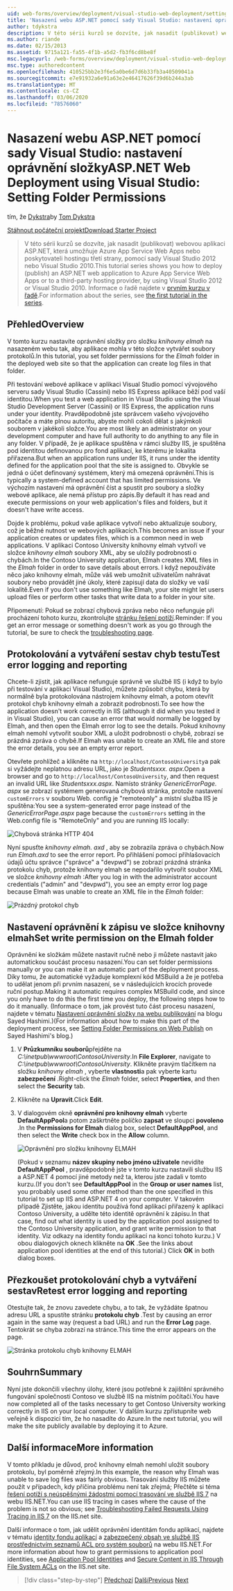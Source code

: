 ```yaml
---
uid: web-forms/overview/deployment/visual-studio-web-deployment/setting-folder-permissions
title: 'Nasazení webu ASP.NET pomocí sady Visual Studio: nastavení oprávnění složky | Microsoft Docs'
author: tdykstra
description: V této sérii kurzů se dozvíte, jak nasadit (publikovat) webovou aplikaci ASP.NET, která bude Azure App Service Web Apps nebo poskytovateli hostingu třetí strany, pomocí usin...
ms.author: riande
ms.date: 02/15/2013
ms.assetid: 9715a121-fa55-4f1b-a5d2-fb3f6cd8be8f
msc.legacyurl: /web-forms/overview/deployment/visual-studio-web-deployment/setting-folder-permissions
msc.type: authoredcontent
ms.openlocfilehash: 410525bb2e3f6e5a0be6d7d6b33fb3a40509041a
ms.sourcegitcommit: e7e91932a6e91a63e2e46417626f39d6b244a3ab
ms.translationtype: MT
ms.contentlocale: cs-CZ
ms.lasthandoff: 03/06/2020
ms.locfileid: "78576060"
---
```

# <a name="aspnet-web-deployment-using-visual-studio-setting-folder-permissions"></a><span data-ttu-id="5d275-103">Nasazení webu ASP.NET pomocí sady Visual Studio: nastavení oprávnění složky</span><span class="sxs-lookup"><span data-stu-id="5d275-103">ASP.NET Web Deployment using Visual Studio: Setting Folder Permissions</span></span>

<span data-ttu-id="5d275-104">tím, že [Dykstra](https://github.com/tdykstra)</span><span class="sxs-lookup"><span data-stu-id="5d275-104">by [Tom Dykstra](https://github.com/tdykstra)</span></span>

[<span data-ttu-id="5d275-105">Stáhnout počáteční projekt</span><span class="sxs-lookup"><span data-stu-id="5d275-105">Download Starter Project</span></span>](https://go.microsoft.com/fwlink/p/?LinkId=282627)

> <span data-ttu-id="5d275-106">V této sérii kurzů se dozvíte, jak nasadit (publikovat) webovou aplikaci ASP.NET, která umožňuje Azure App Service Web Apps nebo poskytovateli hostingu třetí strany, pomocí sady Visual Studio 2012 nebo Visual Studio 2010.</span><span class="sxs-lookup"><span data-stu-id="5d275-106">This tutorial series shows you how to deploy (publish) an ASP.NET web application to Azure App Service Web Apps or to a third-party hosting provider, by using Visual Studio 2012 or Visual Studio 2010.</span></span> <span data-ttu-id="5d275-107">Informace o řadě najdete v [prvním kurzu v řadě](introduction.md).</span><span class="sxs-lookup"><span data-stu-id="5d275-107">For information about the series, see [the first tutorial in the series](introduction.md).</span></span>

## <a name="overview"></a><span data-ttu-id="5d275-108">Přehled</span><span class="sxs-lookup"><span data-stu-id="5d275-108">Overview</span></span>

<span data-ttu-id="5d275-109">V tomto kurzu nastavíte oprávnění složky pro složku *knihovny elmah* na nasazeném webu tak, aby aplikace mohla v této složce vytvářet soubory protokolů.</span><span class="sxs-lookup"><span data-stu-id="5d275-109">In this tutorial, you set folder permissions for the *Elmah* folder in the deployed web site so that the application can create log files in that folder.</span></span>

<span data-ttu-id="5d275-110">Při testování webové aplikace v aplikaci Visual Studio pomocí vývojového serveru sady Visual Studio (Cassini) nebo IIS Express aplikace běží pod vaší identitou.</span><span class="sxs-lookup"><span data-stu-id="5d275-110">When you test a web application in Visual Studio using the Visual Studio Development Server (Cassini) or IIS Express, the application runs under your identity.</span></span> <span data-ttu-id="5d275-111">Pravděpodobně jste správcem vašeho vývojového počítače a máte plnou autoritu, abyste mohli cokoli dělat s jakýmkoli souborem v jakékoli složce.</span><span class="sxs-lookup"><span data-stu-id="5d275-111">You are most likely an administrator on your development computer and have full authority to do anything to any file in any folder.</span></span> <span data-ttu-id="5d275-112">V případě, že je aplikace spuštěna v rámci služby IIS, je spuštěna pod identitou definovanou pro fond aplikací, ke kterému je lokalita přiřazena.</span><span class="sxs-lookup"><span data-stu-id="5d275-112">But when an application runs under IIS, it runs under the identity defined for the application pool that the site is assigned to.</span></span> <span data-ttu-id="5d275-113">Obvykle se jedná o účet definovaný systémem, který má omezená oprávnění.</span><span class="sxs-lookup"><span data-stu-id="5d275-113">This is typically a system-defined account that has limited permissions.</span></span> <span data-ttu-id="5d275-114">Ve výchozím nastavení má oprávnění číst a spustit pro soubory a složky webové aplikace, ale nemá přístup pro zápis.</span><span class="sxs-lookup"><span data-stu-id="5d275-114">By default it has read and execute permissions on your web application's files and folders, but it doesn't have write access.</span></span>

<span data-ttu-id="5d275-115">Dojde k problému, pokud vaše aplikace vytvoří nebo aktualizuje soubory, což je běžné nutnost ve webových aplikacích.</span><span class="sxs-lookup"><span data-stu-id="5d275-115">This becomes an issue if your application creates or updates files, which is a common need in web applications.</span></span> <span data-ttu-id="5d275-116">V aplikaci Contoso University knihovny elmah vytvoří ve složce *knihovny elmah* soubory XML, aby se uložily podrobnosti o chybách.</span><span class="sxs-lookup"><span data-stu-id="5d275-116">In the Contoso University application, Elmah creates XML files in the *Elmah* folder in order to save details about errors.</span></span> <span data-ttu-id="5d275-117">I když nepoužíváte něco jako knihovny elmah, může váš web umožnit uživatelům nahrávat soubory nebo provádět jiné úkoly, které zapisují data do složky ve vaší lokalitě.</span><span class="sxs-lookup"><span data-stu-id="5d275-117">Even if you don't use something like Elmah, your site might let users upload files or perform other tasks that write data to a folder in your site.</span></span>

<span data-ttu-id="5d275-118">Připomenutí: Pokud se zobrazí chybová zpráva nebo něco nefunguje při procházení tohoto kurzu, zkontrolujte [stránku řešení potíží](troubleshooting.md).</span><span class="sxs-lookup"><span data-stu-id="5d275-118">Reminder: If you get an error message or something doesn't work as you go through the tutorial, be sure to check the [troubleshooting page](troubleshooting.md).</span></span>

## <a name="test-error-logging-and-reporting"></a><span data-ttu-id="5d275-119">Protokolování a vytváření sestav chyb testu</span><span class="sxs-lookup"><span data-stu-id="5d275-119">Test error logging and reporting</span></span>

<span data-ttu-id="5d275-120">Chcete-li zjistit, jak aplikace nefunguje správně ve službě IIS (i když to bylo při testování v aplikaci Visual Studio), můžete způsobit chybu, která by normálně byla protokolována nástrojem knihovny elmah, a potom otevřít protokol chyb knihovny elmah a zobrazit podrobnosti.</span><span class="sxs-lookup"><span data-stu-id="5d275-120">To see how the application doesn't work correctly in IIS (although it did when you tested it in Visual Studio), you can cause an error that would normally be logged by Elmah, and then open the Elmah error log to see the details.</span></span> <span data-ttu-id="5d275-121">Pokud knihovny elmah nemohl vytvořit soubor XML a uložit podrobnosti o chybě, zobrazí se prázdná zpráva o chybě.</span><span class="sxs-lookup"><span data-stu-id="5d275-121">If Elmah was unable to create an XML file and store the error details, you see an empty error report.</span></span>

<span data-ttu-id="5d275-122">Otevřete prohlížeč a klikněte na `http://localhost/ContosoUniversity`a pak si vyžádejte neplatnou adresu URL, jako je *Studentsxxx. aspx*.</span><span class="sxs-lookup"><span data-stu-id="5d275-122">Open a browser and go to `http://localhost/ContosoUniversity`, and then request an invalid URL like *Studentsxxx.aspx*.</span></span> <span data-ttu-id="5d275-123">Namísto stránky *GenericErrorPage. aspx* se zobrazí systémem generovaná chybová stránka, protože nastavení `customErrors` v souboru Web. config je "remoteonly" a místní služba IIS je spuštěna:</span><span class="sxs-lookup"><span data-stu-id="5d275-123">You see a system-generated error page instead of the *GenericErrorPage.aspx* page because the `customErrors` setting in the Web.config file is "RemoteOnly" and you are running IIS locally:</span></span>

![Chybová stránka HTTP 404](setting-folder-permissions/_static/image1.png)

<span data-ttu-id="5d275-125">Nyní spusťte *knihovny elmah. axd* , aby se zobrazila zpráva o chybách.</span><span class="sxs-lookup"><span data-stu-id="5d275-125">Now run *Elmah.axd* to see the error report.</span></span> <span data-ttu-id="5d275-126">Po přihlášení pomocí přihlašovacích údajů účtu správce (&quot;správce&quot; a &quot;devpwd&quot;) se zobrazí prázdná stránka protokolu chyb, protože knihovny elmah se nepodařilo vytvořit soubor XML ve složce *knihovny elmah* :</span><span class="sxs-lookup"><span data-stu-id="5d275-126">After you log in with the administrator account credentials (&quot;admin&quot; and &quot;devpwd&quot;), you see an empty error log page because Elmah was unable to create an XML file in the *Elmah* folder:</span></span>

![Prázdný protokol chyb](setting-folder-permissions/_static/image2.png)

## <a name="set-write-permission-on-the-elmah-folder"></a><span data-ttu-id="5d275-128">Nastavení oprávnění k zápisu ve složce knihovny elmah</span><span class="sxs-lookup"><span data-stu-id="5d275-128">Set write permission on the Elmah folder</span></span>

<span data-ttu-id="5d275-129">Oprávnění ke složkám můžete nastavit ručně nebo ji můžete nastavit jako automatickou součást procesu nasazení.</span><span class="sxs-lookup"><span data-stu-id="5d275-129">You can set folder permissions manually or you can make it an automatic part of the deployment process.</span></span> <span data-ttu-id="5d275-130">Díky tomu, že automatické vyžaduje komplexní kód MSBuild a že je potřeba to udělat jenom při prvním nasazení, se v následujících krocích provede ruční postup.</span><span class="sxs-lookup"><span data-stu-id="5d275-130">Making it automatic requires complex MSBuild code, and since you only have to do this the first time you deploy, the following steps how to do it manually.</span></span> <span data-ttu-id="5d275-131">(Informace o tom, jak provést tuto část procesu nasazení, najdete v tématu [Nastavení oprávnění složky na webu publikování](http://sedodream.com/2011/11/08/SettingFolderPermissionsOnWebPublish.aspx) na blogu Sayed Hashimi.)</span><span class="sxs-lookup"><span data-stu-id="5d275-131">(For information about how to make this part of the deployment process, see [Setting Folder Permissions on Web Publish](http://sedodream.com/2011/11/08/SettingFolderPermissionsOnWebPublish.aspx) on Sayed Hashimi's blog.)</span></span>

1. <span data-ttu-id="5d275-132">V **Průzkumníku souborů**přejděte na *C:\inetpub\wwwroot\ContosoUniversity*.</span><span class="sxs-lookup"><span data-stu-id="5d275-132">In **File Explorer**, navigate to *C:\inetpub\wwwroot\ContosoUniversity*.</span></span> <span data-ttu-id="5d275-133">Klikněte pravým tlačítkem na složku *knihovny elmah* , vyberte **vlastnosti**a pak vyberte kartu **zabezpečení** .</span><span class="sxs-lookup"><span data-stu-id="5d275-133">Right-click the *Elmah* folder, select **Properties**, and then select the **Security** tab.</span></span>
2. <span data-ttu-id="5d275-134">Klikněte na **Upravit**.</span><span class="sxs-lookup"><span data-stu-id="5d275-134">Click **Edit**.</span></span>
3. <span data-ttu-id="5d275-135">V dialogovém okně **oprávnění pro knihovny elmah** vyberte **DefaultAppPool**a potom zaškrtněte políčko **zapsat** ve sloupci **povoleno** .</span><span class="sxs-lookup"><span data-stu-id="5d275-135">In the **Permissions for Elmah** dialog box, select **DefaultAppPool**, and then select the **Write** check box in the **Allow** column.</span></span>

    ![Oprávnění pro složku knihovny ELMAH](setting-folder-permissions/_static/image3.png)

    <span data-ttu-id="5d275-137">(Pokud v seznamu **název skupiny nebo jméno uživatele** nevidíte **DefaultAppPool** , pravděpodobně jste v tomto kurzu nastavili službu IIS a ASP.NET 4 pomocí jiné metody než ta, kterou jste zadali v tomto kurzu.</span><span class="sxs-lookup"><span data-stu-id="5d275-137">(If you don't see **DefaultAppPool** in the **Group or user names** list, you probably used some other method than the one specified in this tutorial to set up IIS and ASP.NET 4 on your computer.</span></span> <span data-ttu-id="5d275-138">V takovém případě Zjistěte, jakou identitu používá fond aplikací přiřazený k aplikaci Contoso University, a udělte této identitě oprávnění k zápisu.</span><span class="sxs-lookup"><span data-stu-id="5d275-138">In that case, find out what identity is used by the application pool assigned to the Contoso University application, and grant write permission to that identity.</span></span> <span data-ttu-id="5d275-139">Viz odkazy na identity fondu aplikací na konci tohoto kurzu.) V obou dialogových oknech klikněte na **OK** .</span><span class="sxs-lookup"><span data-stu-id="5d275-139">See the links about application pool identities at the end of this tutorial.) Click **OK** in both dialog boxes.</span></span>

## <a name="retest-error-logging-and-reporting"></a><span data-ttu-id="5d275-140">Přezkoušet protokolování chyb a vytváření sestav</span><span class="sxs-lookup"><span data-stu-id="5d275-140">Retest error logging and reporting</span></span>

<span data-ttu-id="5d275-141">Otestujte tak, že znovu zavedete chybu, a to tak, že vyžádáte špatnou adresu URL a spustíte stránku **protokolu chyb** .</span><span class="sxs-lookup"><span data-stu-id="5d275-141">Test by causing an error again in the same way (request a bad URL) and run the **Error Log** page.</span></span> <span data-ttu-id="5d275-142">Tentokrát se chyba zobrazí na stránce.</span><span class="sxs-lookup"><span data-stu-id="5d275-142">This time the error appears on the page.</span></span>

![Stránka protokolu chyb knihovny ELMAH](setting-folder-permissions/_static/image4.png)

## <a name="summary"></a><span data-ttu-id="5d275-144">Souhrn</span><span class="sxs-lookup"><span data-stu-id="5d275-144">Summary</span></span>

<span data-ttu-id="5d275-145">Nyní jste dokončili všechny úlohy, které jsou potřebné k zajištění správného fungování společnosti Contoso ve službě IIS na místním počítači.</span><span class="sxs-lookup"><span data-stu-id="5d275-145">You have now completed all of the tasks necessary to get Contoso University working correctly in IIS on your local computer.</span></span> <span data-ttu-id="5d275-146">V dalším kurzu zpřístupníte web veřejně k dispozici tím, že ho nasadíte do Azure.</span><span class="sxs-lookup"><span data-stu-id="5d275-146">In the next tutorial, you will make the site publicly available by deploying it to Azure.</span></span>

## <a name="more-information"></a><span data-ttu-id="5d275-147">Další informace</span><span class="sxs-lookup"><span data-stu-id="5d275-147">More information</span></span>

<span data-ttu-id="5d275-148">V tomto příkladu je důvod, proč knihovny elmah nemohl uložit soubory protokolu, byl poměrně zřejmý.</span><span class="sxs-lookup"><span data-stu-id="5d275-148">In this example, the reason why Elmah was unable to save log files was fairly obvious.</span></span> <span data-ttu-id="5d275-149">Trasování služby IIS můžete použít v případech, kdy příčina problému není tak zřejmá; Přečtěte si téma [řešení potíží s neúspěšnými žádostmi pomocí trasování ve službě IIS 7](https://www.iis.net/learn/troubleshoot/using-failed-request-tracing/troubleshooting-failed-requests-using-tracing-in-iis) na webu IIS.NET.</span><span class="sxs-lookup"><span data-stu-id="5d275-149">You can use IIS tracing in cases where the cause of the problem is not so obvious; see [Troubleshooting Failed Requests Using Tracing in IIS 7](https://www.iis.net/learn/troubleshoot/using-failed-request-tracing/troubleshooting-failed-requests-using-tracing-in-iis) on the IIS.net site.</span></span>

<span data-ttu-id="5d275-150">Další informace o tom, jak udělit oprávnění identitám fondu aplikací, najdete v tématu [identity fondu aplikací](https://www.iis.net/learn/manage/configuring-security/application-pool-identities) a [zabezpečený obsah ve službě IIS prostřednictvím seznamů ACL pro systém souborů](https://www.iis.net/learn/get-started/planning-for-security/secure-content-in-iis-through-file-system-acls) na webu IIS.NET.</span><span class="sxs-lookup"><span data-stu-id="5d275-150">For more information about how to grant permissions to application pool identities, see [Application Pool Identities](https://www.iis.net/learn/manage/configuring-security/application-pool-identities) and [Secure Content in IIS Through File System ACLs](https://www.iis.net/learn/get-started/planning-for-security/secure-content-in-iis-through-file-system-acls) on the IIS.net site.</span></span>

> [!div class="step-by-step"]
> <span data-ttu-id="5d275-151">[Předchozí](deploying-to-iis.md)
> [Další](deploying-to-production.md)</span><span class="sxs-lookup"><span data-stu-id="5d275-151">[Previous](deploying-to-iis.md)
[Next](deploying-to-production.md)</span></span>
